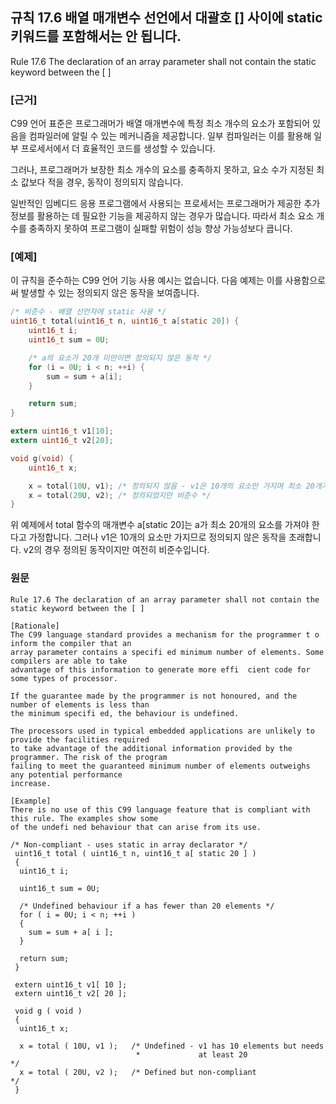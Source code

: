 ## 규칙 17.6 배열 매개변수 선언에서 대괄호 [] 사이에 static 키워드를 포함해서는 안 됩니다.
Rule 17.6 The declaration of an array parameter shall not contain the static keyword between the [ ]

### [근거]
C99 언어 표준은 프로그래머가 배열 매개변수에 특정 최소 개수의 요소가 포함되어 있음을 컴파일러에 알릴 수 있는 메커니즘을 제공합니다. 일부 컴파일러는 이를 활용해 일부 프로세서에서 더 효율적인 코드를 생성할 수 있습니다.

그러나, 프로그래머가 보장한 최소 개수의 요소를 충족하지 못하고, 요소 수가 지정된 최소 값보다 적을 경우, 동작이 정의되지 않습니다.

일반적인 임베디드 응용 프로그램에서 사용되는 프로세서는 프로그래머가 제공한 추가 정보를 활용하는 데 필요한 기능을 제공하지 않는 경우가 많습니다. 따라서 최소 요소 개수를 충족하지 못하여 프로그램이 실패할 위험이 성능 향상 가능성보다 큽니다.

### [예제]

이 규칙을 준수하는 C99 언어 기능 사용 예시는 없습니다. 다음 예제는 이를 사용함으로써 발생할 수 있는 정의되지 않은 동작을 보여줍니다.
```c
/* 비준수 - 배열 선언자에 static 사용 */
uint16_t total(uint16_t n, uint16_t a[static 20]) {
    uint16_t i;
    uint16_t sum = 0U;

    /* a의 요소가 20개 미만이면 정의되지 않은 동작 */
    for (i = 0U; i < n; ++i) {
        sum = sum + a[i];
    }

    return sum;
}

extern uint16_t v1[10];
extern uint16_t v2[20];

void g(void) {
    uint16_t x;

    x = total(10U, v1); /* 정의되지 않음 - v1은 10개의 요소만 가지며 최소 20개가 필요 */
    x = total(20U, v2); /* 정의되었지만 비준수 */
}

```
위 예제에서 total 함수의 매개변수 a[static 20]는 a가 최소 20개의 요소를 가져야 한다고 가정합니다. 그러나 v1은 10개의 요소만 가지므로 정의되지 않은 동작을 초래합니다. v2의 경우 정의된 동작이지만 여전히 비준수입니다.



### 원문
```
Rule 17.6 The declaration of an array parameter shall not contain the static keyword between the [ ]

[Rationale]
The C99 language standard provides a mechanism for the programmer t o inform the compiler that an 
array parameter contains a specifi ed minimum number of elements. Some compilers are able to take 
advantage of this information to generate more effi  cient code for some types of processor.

If the guarantee made by the programmer is not honoured, and the number of elements is less than 
the minimum specifi ed, the behaviour is undefined.

The processors used in typical embedded applications are unlikely to provide the facilities required 
to take advantage of the additional information provided by the programmer. The risk of the program 
failing to meet the guaranteed minimum number of elements outweighs any potential performance 
increase.

[Example]
There is no use of this C99 language feature that is compliant with this rule. The examples show some 
of the undefi ned behaviour that can arise from its use. 

/* Non-compliant - uses static in array declarator */
 uint16_t total ( uint16_t n, uint16_t a[ static 20 ] )
 {
  uint16_t i;

  uint16_t sum = 0U;

  /* Undefined behaviour if a has fewer than 20 elements */
  for ( i = 0U; i < n; ++i )
  {
    sum = sum + a[ i ];
  }

  return sum;
 }

 extern uint16_t v1[ 10 ];
 extern uint16_t v2[ 20 ];

 void g ( void )
 {
  uint16_t x;

  x = total ( 10U, v1 );   /* Undefined - v1 has 10 elements but needs
                            *             at least 20                   */
  x = total ( 20U, v2 );   /* Defined but non-compliant                 */
 }

```
